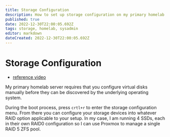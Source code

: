 ```yaml
---
title: Storage Configuration
description: How to set up storage configuration on my primary homelab server. 
published: true
date: 2022-12-30T22:00:05.692Z
tags: storage, homelab, sysadmin
editor: markdown
dateCreated: 2022-12-30T22:00:05.692Z
---
```


# Storage Configuration	

- [reference video](https://www.youtube.com/watch?v=odzs1i_JcmY&t=331s)

My primary homelab server requires that you configure virtual disks manually before they can be discovered by the underlying operating system. 

During the boot process, press `crtl+r` to enter the storage configuration menu. From there you can configure your storage devices into whatever RAID option applicable to your setup. In my case, I am running 4 SSDs, each in their own RAID0 configuration so I can use Proxmox to manage a single RAID 5 ZFS pool. 